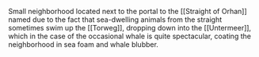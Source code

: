 Small neighborhood located next to the portal to the [[Straight of Orhan]] named due to the fact that sea-dwelling animals from the straight sometimes swim up the [[Torweg]], dropping down into the [[Untermeer]], which in the case of the occasional whale is quite spectacular, coating the neighborhood in sea foam and whale blubber.

